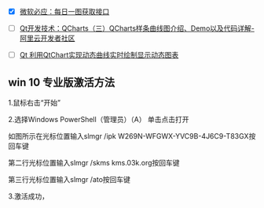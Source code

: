 - [x] [微软必应：每日一图获取接口](https://allanhao.com/2022/07/19/2022-07-19-bing-daily-picture/)
- [ ] [Qt开发技术：QCharts（三）QCharts样条曲线图介绍、Demo以及代码详解-阿里云开发者社区](https://developer.aliyun.com/article/948110)
- [ ] [Qt 利用QtChart实现动态曲线实时绘制显示动态图表](https://blog.csdn.net/qq153471503/article/details/122078179)



## win 10 专业版激活方法

1.鼠标右击“开始”

2.选择Windows PowerShell（管理员）（A） 单击点击打开

如图所示在光标位置输入slmgr /ipk W269N-WFGWX-YVC9B-4J6C9-T83GX按回车键

第二行光标位置输入slmgr /skms kms.03k.org按回车键

第三行光标位置输入slmgr /ato按回车键

3.激活成功，



